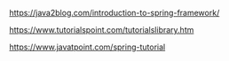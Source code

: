 https://java2blog.com/introduction-to-spring-framework/

https://www.tutorialspoint.com/tutorialslibrary.htm

https://www.javatpoint.com/spring-tutorial
